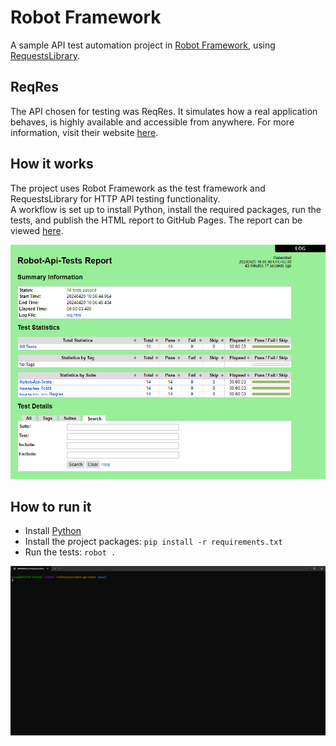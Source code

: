 # Robot Framework

A sample API test automation project in [Robot Framework](https://robotframework.org/), using [RequestsLibrary](https://marketsquare.github.io/robotframework-requests/).

## ReqRes

The API chosen for testing was ReqRes. It simulates how a real application behaves, is highly available and accessible from anywhere. For more information, visit their website [here](https://reqres.in/).

## How it works

The project uses Robot Framework as the test framework and RequestsLibrary for HTTP API testing functionality.  
A workflow is set up to install Python, install the required packages, run the tests, and publish the HTML report to GitHub Pages. The report can be viewed [here](https://kafziel4.github.io/robot-api-tests/).

![report](./docs/report.png)

## How to run it

- Install [Python](https://www.python.org/)
- Install the project packages: `pip install -r requirements.txt`
- Run the tests: `robot .`

![robot](./docs/robot.gif)
